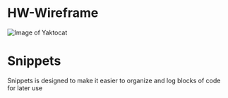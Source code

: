 # HW-Wireframe

![Image of Yaktocat](C:\Users\santo\Desktop\Homework\Project2\public\imgs)
# **Snippets**

Snippets is designed to make it easier to organize and log blocks of code for later use
